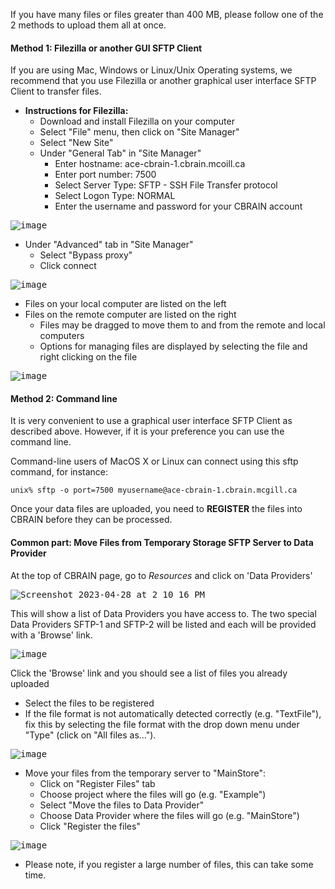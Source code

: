 If you have many files or files greater than 400 MB, please follow one of the 2 methods to upload them all at once.

#### Method 1: Filezilla or another GUI SFTP Client

If you are using Mac, Windows or Linux/Unix Operating systems, we recommend that you use Filezilla or another graphical user interface SFTP Client to transfer files.

* **Instructions for Filezilla:**
  * Download and install Filezilla on your computer
  * Select "File" menu, then click on "Site Manager"
  * Select "New Site"
  * Under "General Tab" in "Site Manager"
    * Enter hostname: ace-cbrain-1.cbrain.mcoill.ca
    * Enter port number: 7500
    * Select Server Type: SFTP - SSH File Transfer protocol
    * Select Logon Type: NORMAL
    * Enter the username and password for your CBRAIN account

<kbd>![image](https://user-images.githubusercontent.com/115739667/220480875-4e003254-570a-401e-adc3-598176fb134a.png)</kbd>  

* Under "Advanced" tab in "Site Manager"
    * Select "Bypass proxy"
    * Click connect

<kbd>![image](https://user-images.githubusercontent.com/115739667/220480672-42631307-22a7-41b4-bbe3-e148b6a5066b.png)</kbd>

  * Files on your local computer are listed on the left
  * Files on the remote computer are listed on the right
    * Files may be dragged to move them to and from the remote and local computers
    * Options for managing files are displayed by selecting the file and right clicking on the file

<kbd>![image](https://user-images.githubusercontent.com/115739667/220482265-d5b6a2ad-3d1b-4270-b996-47a864da5b5d.png)</kbd>

#### Method 2: Command line

It is very convenient to use a graphical user interface SFTP Client as described above.  However, if it is your preference you can use the command line.

Command-line users of MacOS X or Linux can connect using this sftp command, for instance:

``unix% sftp -o port=7500 myusername@ace-cbrain-1.cbrain.mcgill.ca``

Once your data files are uploaded, you need to **REGISTER** the files into CBRAIN before they can be processed. 

#### Common part: Move Files from Temporary Storage SFTP Server to Data Provider

At the top of CBRAIN page, go to _Resources_  and click on 'Data Providers' 

<kbd>![Screenshot 2023-04-28 at 2 10 16 PM](https://user-images.githubusercontent.com/115739667/235222472-08058556-0a17-474a-ac8a-a9bb22400fa5.png)</kbd>

This will show a list of Data Providers you have access to. The two special Data Providers SFTP-1 and SFTP-2 will be listed and each will be provided with a 'Browse' link.

<kbd>![image](https://user-images.githubusercontent.com/115739667/235228558-66f78556-9834-42b7-ac46-fd403b7fa03c.png)</kbd>

Click the 'Browse' link and you should see a list of files you already uploaded

  * Select the files to be registered
  * If the file format is not automatically detected correctly (e.g. "TextFile"), fix this by selecting the file format with the drop down menu under "Type" (click on "All files as…").

<kbd>![image](https://user-images.githubusercontent.com/115739667/235514719-f4a72ece-9509-4ca2-9a53-14c38046cc73.png)</kbd>

* Move your files from the temporary server to "MainStore":
  * Click on "Register Files" tab
  * Choose project where the files will go (e.g. "Example")
  * Select "Move the files to Data Provider"
  * Choose Data Provider where the files will go (e.g. "MainStore")
  * Click "Register the files"

<kbd>![image](https://user-images.githubusercontent.com/115739667/235515137-04bfccf8-e79b-480d-9f3c-c251ca01ecdb.png)</kbd>

*  Please note, if you register a large number of files, this can take some time.